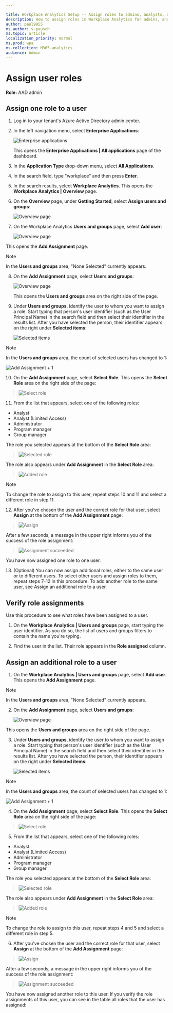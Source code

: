 ```yaml
---

title: Workplace Analytics Setup -- Assign roles to admins, analysts, and PMs 
description: How to assign roles in Workplace Analytics for admins, analysts, and program managers
author: paul9955
ms.author: v-pausch
ms.topic: article
localization_priority: normal 
ms.prod: wpa
ms.collection: M365-analytics
audience: Admin
---
```


# Assign user roles 

**Role:** AAD admin  

## Assign one role to a user 

1. Log in to your tenant's Azure Active Directory admin center. 

2. In the left navigation menu, select **Enterprise Applications**:

   ![Enterprise applications](../images/wpa/setup/enterprise-apps.png) 
   
   This opens the **Enterprise Applications | All applications** page of the dashboard. 

3. In the **Application Type** drop-down menu, select **All Applications**. 

4. In the search field, type "workplace" and then press **Enter**. 

5. In the search results, select **Workplace Analytics**. This opens the **Workplace Analytics | Overview** page.  

6. On the **Overview** page, under **Getting Started**, select **Assign users and groups**: 

   ![Overview page](../images/wpa/setup/wpa-overview.png)  

7. On the Workplace Analytics **Users and groups** page, select **Add user**:

   ![Overview page](../images/wpa/setup/wpa-users-and-groups.png)  

This opens the **Add Assignment** page. 

> [!Note] 
> In the **Users and groups** area, "None Selected" currently appears. 

8. On the **Add Assignment** page, select **Users and groups**: 
   
   ![Overview page](../images/wpa/setup/select-users-and-groups-4.png)

   This opens the **Users and groups** area on the right side of the page.

9. Under **Users and groups**, identify the user to whom you want to assign a role. Start typing that person's user identifier (such as the User Principal Name) in the search field and then select their identifier in the results list. After you have selected the person, their identifier appears on the right under **Selected items**: 
   
   ![Selected items](../images/wpa/setup/selected-items.png)

> [!Note] 
> In the **Users and groups** area, the count of selected users has changed to 1:
>    
> ![Add Assignment + 1](../images/wpa/setup/add-assignment-plus-1.png)
    
10. On the **Add Assignment** page, select **Select Role**. This opens the **Select Role** area on the right side of the page: 

> ![Select role](../images/wpa/setup/select-role.png)
 
11. From the list that appears, select one of the following roles:  

 * Analyst 
 * Analyst (Limited Access) 
 * Administrator 
 * Program manager 
 * Group manager 

The role you selected appears at the bottom of the **Select Role** area: 

> ![Selected role](../images/wpa/setup/selected-role.png)

The role also appears under **Add Assignment** in the **Select Role** area: 

> ![Added role](../images/wpa/setup/add-assignment-select.png)

> [!Note] 
> To change the role to assign to this user, repeat steps 10 and 11 and select a different role in step 11. 

12. After you've chosen the user and the correct role for that user, select **Assign** at the bottom of the **Add Assignment** page:  
 
 > ![Assign](../images/wpa/setup/assign-button.png)

After a few seconds, a message in the upper right informs you of the success of the role assignment:  

 > ![Assignment succeeded](../images/wpa/setup/assignment-succeeded.png)

You have now assigned one role to one user.  

13. (Optional) You can now assign additional roles, either to the same user or to different users. To select other users and assign roles to them, repeat steps 7-12 in this procedure. To add another role to the same user, see Assign an additional role to a user.  

## Verify role assignments 

Use this procedure to see what roles have been assigned to a user.  

1. On the **Workplace Analytics | Users and groups** page, start typing the user identifier. As you do so, the list of users and groups filters to contain the name you're typing.  

2. Find the user in the list. Their role appears in the **Role assigned** column.  

## Assign an additional role to a user 

1. On the **Workplace Analytics | Users and groups** page, select **Add user**. This opens the **Add Assignment** page. 

> [!Note] 
> In the **Users and groups** area, "None Selected" currently appears. 

2. On the **Add Assignment** page, select **Users and groups**: 
   
   ![Overview page](../images/wpa/setup/select-users-and-groups-4.png)

This opens the **Users and groups** area on the right side of the page.
 
3. Under **Users and groups**, identify the user to whom you want to assign a role. Start typing that person's user identifier (such as the User Principal Name) in the search field and then select their identifier in the results list. After you have selected the person, their identifier appears on the right under **Selected items**: 
   
   ![Selected items](../images/wpa/setup/selected-items.png)

> [!Note] 
> In the **Users and groups** area, the count of selected users has changed to 1:
>    
> ![Add Assignment + 1](../images/wpa/setup/add-assignment-plus-1.png)

4. On the **Add Assignment** page, select **Select Role**. This opens the **Select Role** area on the right side of the page: 

> ![Select role](../images/wpa/setup/select-role.png)
 
5. From the list that appears, select one of the following roles:  

 * Analyst 
 * Analyst (Limited Access) 
 * Administrator 
 * Program manager 
 * Group manager 

  The role you selected appears at the bottom of the **Select Role** area: 
  
  > ![Selected role](../images/wpa/setup/selected-role.png)

  The role also appears under **Add Assignment** in the **Select Role** area: 
  
  > ![Added role](../images/wpa/setup/add-assignment-select.png)
  
  > [!Note] 
  > To change the role to assign to this user, repeat steps 4 and 5 and select a different role in step 5. 
  
6. After you've chosen the user and the correct role for that user, select **Assign** at the bottom of the **Add Assignment** page: 
 
  > ![Assign](../images/wpa/setup/assign-button.png)

After a few seconds, a message in the upper right informs you of the success of the role assignment:  

 > ![Assignment succeeded](../images/wpa/setup/assignment-succeeded.png)
 
You have now assigned another role to this user. If you verify the role assignments of this user, you can see in the table all roles that the user has assigned:  
 
